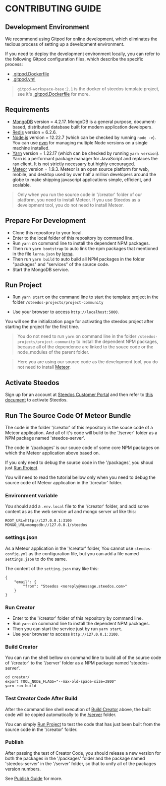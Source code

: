 # CONTRIBUTING GUIDE

## Development Environment

We recommend using Gitpod for online development, which eliminates the tedious process of setting up a development environment.

If you need to deploy the development environment locally, you can refer to the following Gitpod configuration files, which describe the specific process:

- [.gitpod.Dockerfile](.gitpod.Dockerfile)
- [.gitpod.yml](.gitpod.yml)

> `gitpod-workspace-base:2.1` is the docker of steedos template project, see it's [.gitpod.Dockerfile](https://github.com/steedos/steedos-project-template/blob/master/.gitpod.Dockerfile) for more.

## Requirements

- [MongoDB](https://www.mongodb.com/try/download/) version = 4.2.17. MongoDB is a general purpose, document-based, distributed database built for modern application developers.
- [Redis](https://redis.io/) version = 6.2.6.
- [Node.js](https://nodejs.org/en/download/) version = 12.22.7 (which can be checked by running `node -v`). You can use [nvm](https://github.com/nvm-sh/nvm) for managing multiple Node versions on a single machine installed.
- [Yarn](https://yarnpkg.com/en/) version = 1.22.17 (which can be checked by running `yarn version`). Yarn is a performant package manager for JavaScript and replaces the `npm` client. It is not strictly necessary but highly encouraged.
- [Meteor](https://www.meteor.com/) version = 1.9.3. Meteor is an open source platform for web, mobile, and desktop used by over half a million developers around the globe to make shipping javascript applications simple, efficient, and scalable.

> Only when you run the source code  in '/creator' folder of our platform, you need to install Meteor. If you use Steedos as a development tool, you do not need to install Meteor.

## Prepare For Development

- Clone this repository to your local.
- Enter to the local folder of this repository by command line.
- Run `yarn` on command line to install the dependent NPM packages.
- Then run `yarn bootstrap` to auto link the npm packages that mentioned in the file `lerna.json` by [lerna](https://lerna.js.org/).
- Then run `yarn build` to auto build all NPM packages in the folder "packages" and "services" of the source code.
- Start the MongoDB service.

## Run Project

- Run `yarn start` on the command line to start the template project in the folder `/steedos-projects/project-community`

- Use your browser to access `http://localhost:5000`.

You will see the initialization page for activating the steedos project after starting the project for the first time.

> You do not need to run `yarn` on command line in the folder `/steedos-projects/project-community` to install the dependent NPM packages, because all of the dependence are linked to the souce code or the node_modules of the parent folder.

> Here you are using our source code as the development tool, you do not need to install [Meteor](https://www.meteor.com/).

## Activate Steedos

Sign up for an account at [Steedos Customer Portal](https://console.steedos.cn/) and then refer to [this document](https://www.steedos.cn/docs/deploy/deploy-activate) to activate Steedos.

## Run The Source Code Of Meteor Bundle

The code in the folder '/creator' of this repository is the souce code of a Meteor application. And all of it's code will build to the '/server' folder as a NPM package named 'steedos-server'.

The code in '/packages' is our souce code of some core NPM packages on which the Meteor application above based on.

If you only need to debug the source code in the '/packages', you shoud just [Run Project](#run-project).

You will need to read the tutorial bellow only when you need to debug the source code of Meteor application in the '/creator' folder.

### Environment variable

You should add a `.env.local` file to the '/creator' folder, and add some content as as the web service url and mongo server url like this:

```shell
ROOT_URL=http://127.0.0.1:3100
MONGO_URL=mongodb://127.0.0.1/steedos
```

### settings.json

As a Meteor application in the '/creator' folder, You cannot use `steedos-config.yml` as the configuration file, but you can add a file named `settings.json` to do the same.

The content of the `setting.json` may like this:

```shell
{
    "email": {
        "from": "Steedos <noreply@message.steedos.com>"
    }
}
```

### Run Creator

- Enter to the '/creator' folder of this repository by command line.
- Run `yarn` on command line to install the dependent NPM packages.
- Then you can start the service just by run `yarn start`.
- Use your browser to access `http://127.0.0.1:3100`.

### Build Creator

You can run the shell bellow on command line to build all of the source code of '/creator' to the '/server' folder as a NPM package named 'steedos-server'.

```shell
cd creator/
export TOOL_NODE_FLAGS="--max-old-space-size=3800"
yarn run build
```

### Test Creator Code After Build

After the command line shell execution of [Build Creator](#build-creator) above, the built code will be copied automatically to the [/server](https://github.com/steedos/steedos-platform/tree/develop/server) folder.

You can simply [Run Project](#run-project) to test the code that has just been built from the source code in the '/creator' folder.

### Publish

After passing the test of Creator Code, you should release a new version for both the packages in the '/packages' folder and the package named 'steedos-server' in the '/server' folder, so that to unify all of the packages version numbers.

See [Publish Guide](./PUBLISH.md) for more.
